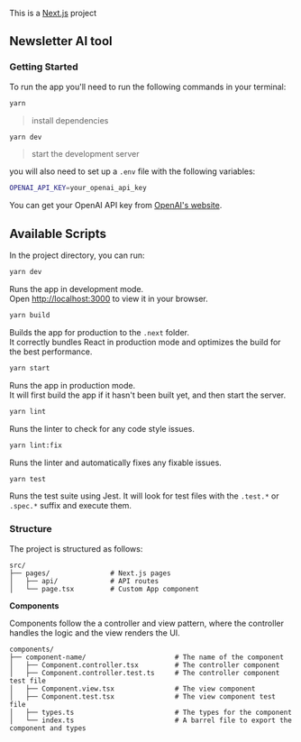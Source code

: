 This is a [Next.js](https://nextjs.org) project

## Newsletter AI tool

### Getting Started

To run the app you'll need to run the following commands in your terminal:

```bash
yarn
```
> install dependencies

```bash
yarn dev
```
> start the development server

you will also need to set up a `.env` file with the following variables:

```bash
OPENAI_API_KEY=your_openai_api_key
```

You can get your OpenAI API key from [OpenAI's website](https://platform.openai.com/signup).

## Available Scripts
In the project directory, you can run:
```bash
yarn dev
```
Runs the app in development mode.\
Open [http://localhost:3000](http://localhost:3000) to view it in your browser.

```bash
yarn build
```
Builds the app for production to the `.next` folder.\
It correctly bundles React in production mode and optimizes the build for the best performance.
```bash
yarn start
```
Runs the app in production mode.\
It will first build the app if it hasn't been built yet, and then start the server.
```bash
yarn lint
```
Runs the linter to check for any code style issues.

```bash
yarn lint:fix
```
Runs the linter and automatically fixes any fixable issues.

```bash
yarn test
```
Runs the test suite using Jest.
It will look for test files with the `.test.*` or `.spec.*` suffix and execute them.

### Structure

The project is structured as follows:
```
src/
├── pages/               # Next.js pages
│   ├── api/             # API routes
│   └── page.tsx         # Custom App component
```

**Components**

Components follow the a controller and view pattern, where the controller handles the logic and the view renders the UI.
```
components/
├── component-name/                      # The name of the component
│   ├── Component.controller.tsx         # The controller component
│   ├── Component.controller.test.ts     # The controller component test file
│   ├── Component.view.tsx               # The view component
│   ├── Component.test.tsx               # The view component test file
│   ├── types.ts                         # The types for the component
│   └── index.ts                         # A barrel file to export the component and types


```